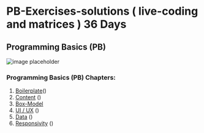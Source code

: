 # PB-Exercises-solutions ( live-coding and matrices ) 36 Days

## Programming Basics (PB)

![image placeholder](https://venturebeat.com/wp-content/uploads/2021/05/GettyImages-1291886933-e1624308433688.jpg?fit=2309%2C1154&strip=all)

### Programming Basics (PB) Chapters:

1.  [Boilerplate]()()
2.  [Content]() ()
3.  [Box-Model]()
4.  [UI / UX]() ()
5.  [Data]() ()
6.  [Responsivity]() ()
